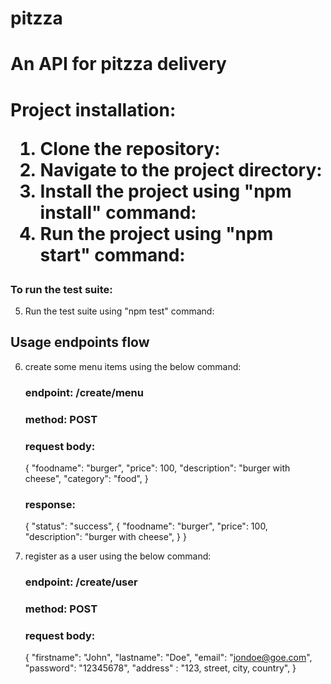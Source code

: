 # pitzza
<h1>An API for pitzza delivery<h1>

Project installation:

1. Clone the repository:
2. Navigate to the  project directory:
3. Install the project using "npm install" command:
4. Run the project using "npm start" command:

### To run the test suite:
5. Run the test suite using "npm test" command: 



## Usage endpoints flow

6. create some menu items using the below command:
    ### endpoint: /create/menu
    ### method: POST
    ### request body:
    {
        "foodname": "burger",
        "price": 100,
        "description": "burger with cheese",
        "category": "food",
    }

    ### response:
    {
        "status": "success",
        {
            "foodname": "burger",
            "price": 100,
            "description": "burger with cheese",
        }
    }

7. register as a user using the below command:
    ### endpoint: /create/user
    ### method: POST
    ### request body:
    {
        "firstname": "John",
        "lastname": "Doe",
        "email": "jondoe@goe.com",
        "password": "12345678",
        "address" : "123, street, city, country",
    }
    